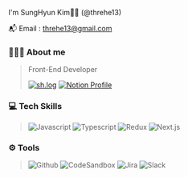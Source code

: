 I'm SungHyun Kim👋🏻 (@threhe13)

📬 Email : threhe13@gmail.com

### 👨🏻‍💻 About me
> Front-End Developer
>
> [![sh.log](https://img.shields.io/badge/Velog-20C997.svg?&style=for-the-badge&logo=Velog&logoColor=white&link=https://velog.io/@threhe13)](https://velog.io/@threhe13)
> [![Notion Profile](https://img.shields.io/badge/Notion-000000.svg?&style=for-the-badge&logo=Notion&logoColor=white&link=https://profile.hohae.kr)](https://profile.hohae.kr)

### 💻 Tech Skills
> ![Javascript](https://img.shields.io/badge/Javascript-F7DF1E.svg?&style=for-the-badge&logo=Javascript&logoColor=white)
> ![Typescript](https://img.shields.io/badge/Typescript-3178C6.svg?&style=for-the-badge&logo=Typescript&logoColor=white)
> ![Redux](https://img.shields.io/badge/Redux-764ABC.svg?&style=for-the-badge&logo=Redux&logoColor=white)
> ![Next.js](https://img.shields.io/badge/Next-000000.svg?&style=for-the-badge&logo=Next.js&logoColor=white)

### ⚙️ Tools
> ![Github](https://img.shields.io/badge/Github-181717.svg?&style=for-the-badge&logo=Github&logoColor=white)
> ![CodeSandbox](https://img.shields.io/badge/CodeSandbox-000000.svg?&style=for-the-badge&logo=CodeSandbox&logoColor=white)
> ![Jira](https://img.shields.io/badge/Jira-0052CC.svg?&style=for-the-badge&logo=Jira&logoColor=white)
> ![Slack](https://img.shields.io/badge/Slack-4A154B.svg?&style=for-the-badge&logo=Slack&logoColor=white)
